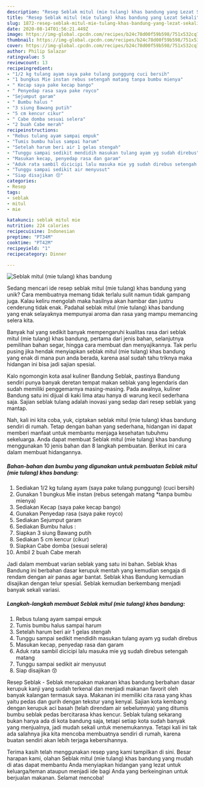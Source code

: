 ```yaml
---
description: "Resep Seblak mitul (mie tulang) khas bandung yang Lezat Sekali"
title: "Resep Seblak mitul (mie tulang) khas bandung yang Lezat Sekali"
slug: 1872-resep-seblak-mitul-mie-tulang-khas-bandung-yang-lezat-sekali
date: 2020-08-14T01:56:21.449Z
image: https://img-global.cpcdn.com/recipes/b24c78d00f59b598/751x532cq70/seblak-mitul-mie-tulang-khas-bandung-foto-resep-utama.jpg
thumbnail: https://img-global.cpcdn.com/recipes/b24c78d00f59b598/751x532cq70/seblak-mitul-mie-tulang-khas-bandung-foto-resep-utama.jpg
cover: https://img-global.cpcdn.com/recipes/b24c78d00f59b598/751x532cq70/seblak-mitul-mie-tulang-khas-bandung-foto-resep-utama.jpg
author: Philip Salazar
ratingvalue: 5
reviewcount: 13
recipeingredient:
- "1/2 kg tulang ayam saya pake tulang punggung cuci bersih"
- "1 bungkus Mie instan rebus setengah matang tanpa bumbu mienya"
- " Kecap saya pake kecap bango"
- " Penyedap rasa saya pake royco"
- "Sejumput garam"
- " Bumbu halus "
- "3 siung Bawang putih"
- "5 cm kencur cikur"
- " Cabe domba sesuai selera"
- "2 buah Cabe merah"
recipeinstructions:
- "Rebus tulang ayam sampai empuk"
- "Tumis bumbu halus sampai harum"
- "Setelah harum beri air 1 gelas stengah"
- "Tunggu sampai sedikit mendidih masukan tulang ayam yg sudah direbus"
- "Masukan kecap, penyedap rasa dan garam"
- "Aduk rata sambil dicicipi lalu masuka mie yg sudah direbus setengah matang"
- "Tunggu sampai sedikit air menyusut"
- "Siap disajikan 😚"
categories:
- Resep
tags:
- seblak
- mitul
- mie

katakunci: seblak mitul mie 
nutrition: 224 calories
recipecuisine: Indonesian
preptime: "PT34M"
cooktime: "PT42M"
recipeyield: "1"
recipecategory: Dinner

---
```



![Seblak mitul (mie tulang) khas bandung](https://img-global.cpcdn.com/recipes/b24c78d00f59b598/751x532cq70/seblak-mitul-mie-tulang-khas-bandung-foto-resep-utama.jpg)

Sedang mencari ide resep seblak mitul (mie tulang) khas bandung yang unik? Cara membuatnya memang tidak terlalu sulit namun tidak gampang juga. Kalau keliru mengolah maka hasilnya akan hambar dan justru cenderung tidak enak. Padahal seblak mitul (mie tulang) khas bandung yang enak selayaknya mempunyai aroma dan rasa yang mampu memancing selera kita.

Banyak hal yang sedikit banyak mempengaruhi kualitas rasa dari seblak mitul (mie tulang) khas bandung, pertama dari jenis bahan, selanjutnya pemilihan bahan segar, hingga cara membuat dan menyajikannya. Tak perlu pusing jika hendak menyiapkan seblak mitul (mie tulang) khas bandung yang enak di mana pun anda berada, karena asal sudah tahu triknya maka hidangan ini bisa jadi sajian spesial.

Kalo ngomongin kota asal kuliner Bandung Seblak, pastinya Bandung sendiri punya banyak deretan tempat makan seblak yang legendaris dan sudah memiliki penggemarnya masing-masing. Pada awalnya, kuliner Bandung satu ini dijual di kaki lima atau hanya di warung kecil sederhana saja. Sajian seblak tulang adalah inovasi yang sedap dari resep seblak yang mantap.


Nah, kali ini kita coba, yuk, ciptakan seblak mitul (mie tulang) khas bandung sendiri di rumah. Tetap dengan bahan yang sederhana, hidangan ini dapat memberi manfaat untuk membantu menjaga kesehatan tubuhmu sekeluarga. Anda dapat membuat Seblak mitul (mie tulang) khas bandung menggunakan 10 jenis bahan dan 8 langkah pembuatan. Berikut ini cara dalam membuat hidangannya.

<!--inarticleads1-->

##### Bahan-bahan dan bumbu yang digunakan untuk pembuatan Seblak mitul (mie tulang) khas bandung:

1. Sediakan 1/2 kg tulang ayam (saya pake tulang punggung) (cuci bersih)
1. Gunakan 1 bungkus Mie instan (rebus setengah matang *tanpa bumbu mienya)
1. Sediakan  Kecap (saya pake kecap bango)
1. Gunakan  Penyedap rasa (saya pake royco)
1. Sediakan Sejumput garam
1. Sediakan  Bumbu halus :
1. Siapkan 3 siung Bawang putih
1. Sediakan 5 cm kencur (cikur)
1. Siapkan  Cabe domba (sesuai selera)
1. Ambil 2 buah Cabe merah


Jadi dalam membuat varian seblak yang satu ini bahan. Seblak khas Bandung ini berbahan dasar kerupuk mentah yang kemudian sengaja di rendam dengan air panas agar bantat. Seblak khas Bandung kemudian disajikan dengan telur spesial. Seblak kemudian berkembang menjadi banyak sekali variasi. 

<!--inarticleads2-->

##### Langkah-langkah membuat Seblak mitul (mie tulang) khas bandung:

1. Rebus tulang ayam sampai empuk
1. Tumis bumbu halus sampai harum
1. Setelah harum beri air 1 gelas stengah
1. Tunggu sampai sedikit mendidih masukan tulang ayam yg sudah direbus
1. Masukan kecap, penyedap rasa dan garam
1. Aduk rata sambil dicicipi lalu masuka mie yg sudah direbus setengah matang
1. Tunggu sampai sedikit air menyusut
1. Siap disajikan 😚


Resep Seblak - Seblak merupakan makanan khas bandung berbahan dasar kerupuk kanji yang sudah terkenal dan menjadi makanan favorit oleh banyak kalangan termasuk saya. Makanan ini memiliki cita rasa yang khas yaitu pedas dan gurih dengan tekstur yang kenyal. Sajian kota kembang dengan kerupuk aci basah (telah direndam air sebelumnya) yang ditumis bumbu seblak pedas bercitarasa khas kencur. Seblak tulang sekarang bukan hanya ada di kota bandung saja, tetapi setiap kota sudah banyak yang menjualnya, jadi mudah sekali untuk menemukannya. Tetapi kali ini tak ada salahnya jika kita mencoba membuatnya sendiri di rumah, karena buatan sendiri akan lebih terjaga kebersihannya. 

Terima kasih telah menggunakan resep yang kami tampilkan di sini. Besar harapan kami, olahan Seblak mitul (mie tulang) khas bandung yang mudah di atas dapat membantu Anda menyiapkan hidangan yang lezat untuk keluarga/teman ataupun menjadi ide bagi Anda yang berkeinginan untuk berjualan makanan. Selamat mencoba!
